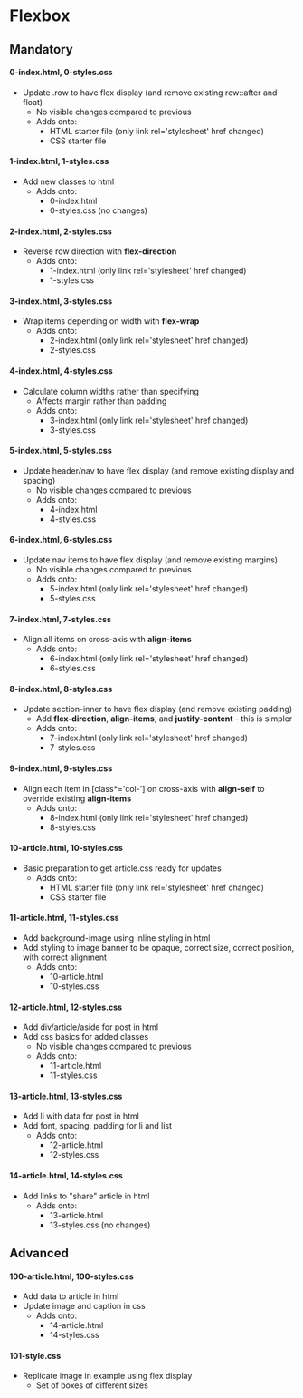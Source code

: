 # Flexbox

## Mandatory

#### 0-index.html, 0-styles.css
- Update .row to have flex display (and remove existing row::after and float)
    - No visible changes compared to previous
    - Adds onto:
        - HTML starter file (only link rel='stylesheet' href changed)
        - CSS starter file

#### 1-index.html, 1-styles.css
- Add new classes to html
    - Adds onto:
        - 0-index.html
        - 0-styles.css (no changes)

#### 2-index.html, 2-styles.css
- Reverse row direction with **flex-direction**
    - Adds onto:
        - 1-index.html (only link rel='stylesheet' href changed)
        - 1-styles.css

#### 3-index.html, 3-styles.css
- Wrap items depending on width with **flex-wrap**
    - Adds onto:
        - 2-index.html (only link rel='stylesheet' href changed)
        - 2-styles.css

#### 4-index.html, 4-styles.css
- Calculate column widths rather than specifying 
    - Affects margin rather than padding
    - Adds onto:
        - 3-index.html (only link rel='stylesheet' href changed)
        - 3-styles.css

#### 5-index.html, 5-styles.css
- Update header/nav to have flex display (and remove existing display and spacing)
    - No visible changes compared to previous
    - Adds onto:
        - 4-index.html
        - 4-styles.css

#### 6-index.html, 6-styles.css
- Update nav items to have flex display (and remove existing margins)
    - No visible changes compared to previous
    - Adds onto:
        - 5-index.html (only link rel='stylesheet' href changed)
        - 5-styles.css

#### 7-index.html, 7-styles.css
- Align all items on cross-axis with **align-items**
    - Adds onto:
        - 6-index.html (only link rel='stylesheet' href changed)
        - 6-styles.css

#### 8-index.html, 8-styles.css
- Update section-inner to have flex display (and remove existing padding)
	- Add **flex-direction**, **align-items**, and **justify-content** - this is simpler
	- Adds onto:
		- 7-index.html (only link rel='stylesheet' href changed)
		- 7-styles.css

#### 9-index.html, 9-styles.css
- Align each item in [class*='col-'] on cross-axis with **align-self** to override existing **align-items**
	- Adds onto:
		- 8-index.html (only link rel='stylesheet' href changed)
		- 8-styles.css

#### 10-article.html, 10-styles.css
- Basic preparation to get article.css ready for updates
	- Adds onto:
		- HTML starter file (only link rel='stylesheet' href changed)
		- CSS starter file

#### 11-article.html, 11-styles.css
- Add background-image using inline styling in html
- Add styling to image banner to be opaque, correct size, correct position, with correct alignment
	- Adds onto:
		- 10-article.html
		- 10-styles.css

#### 12-article.html, 12-styles.css
- Add div/article/aside for post in html
- Add css basics for added classes
	- No visible changes compared to previous
	- Adds onto:
		- 11-article.html
		- 11-styles.css

#### 13-article.html, 13-styles.css
- Add li with data for post in html
- Add font, spacing, padding for li and list
	- Adds onto:
		- 12-article.html
		- 12-styles.css

#### 14-article.html, 14-styles.css
- Add links to "share" article in html
	- Adds onto:
		- 13-article.html
		- 13-styles.css (no changes)

## Advanced

#### 100-article.html, 100-styles.css
- Add data to article in html
- Update image and caption in css
	- Adds onto:
		- 14-article.html
		- 14-styles.css

#### 101-style.css
- Replicate image in example using flex display
	- Set of boxes of different sizes
